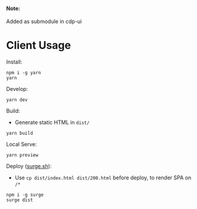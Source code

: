 #### Note:
Added as submodule in cdp-ui

# Client Usage

Install:

```
npm i -g yarn
yarn
```

Develop:

```
yarn dev
```

Build:

- Generate static HTML in `dist/`

```
yarn build
```

Local Serve:

```
yarn preview
```

Deploy ([surge.sh](https://surge.sh)):

- Use `cp dist/index.html dist/200.html` before deploy, to render SPA on `/*`

```
npm i -g surge
surge dist
```
